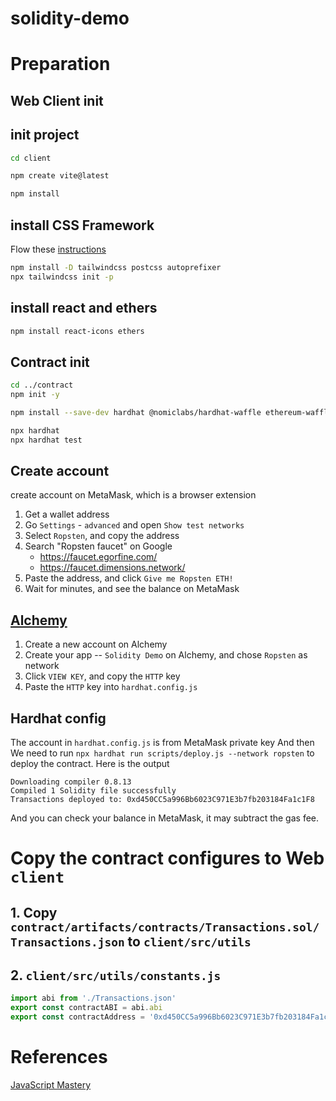 # solidity-demo


# Preparation
## Web Client init
## init project
```bash
cd client

npm create vite@latest

npm install

```

## install CSS Framework

Flow these [instructions](https://tailwindcss.com/docs/guides/create-react-app)

```bash
npm install -D tailwindcss postcss autoprefixer
npx tailwindcss init -p

```

## install react and ethers

```bash
npm install react-icons ethers
```



## Contract init

```bash
cd ../contract
npm init -y

npm install --save-dev hardhat @nomiclabs/hardhat-waffle ethereum-waffle chai @nomiclabs/hardhat-ethers ethers

npx hardhat
npx hardhat test

```

## Create account
create account on MetaMask, which is a browser extension

1. Get a wallet address
2. Go `Settings` - `advanced` and open `Show test networks`
3. Select `Ropsten`, and copy the address
4. Search "Ropsten faucet" on Google
   - https://faucet.egorfine.com/
   - https://faucet.dimensions.network/
5. Paste the address, and click `Give me Ropsten ETH!`
6. Wait for minutes, and see the balance on MetaMask

## [Alchemy](https://www.alchemy.com/)

1. Create a new account on Alchemy
2. Create your app -- `Solidity Demo` on Alchemy, and chose `Ropsten` as network
3. Click `VIEW KEY`, and copy the `HTTP` key
4. Paste the `HTTP` key into `hardhat.config.js`

## Hardhat config
The account in `hardhat.config.js` is from MetaMask private key
And then We need to run `npx hardhat run scripts/deploy.js --network ropsten` to deploy the contract.
Here is the output

```
Downloading compiler 0.8.13
Compiled 1 Solidity file successfully
Transactions deployed to: 0xd450CC5a996Bb6023C971E3b7fb203184Fa1c1F8
```

And you can check your balance in MetaMask, it may subtract the gas fee.

# Copy the contract configures to Web `client`

## 1. Copy `contract/artifacts/contracts/Transactions.sol/Transactions.json` to `client/src/utils`
## 2. `client/src/utils/constants.js`
   ```js
   import abi from './Transactions.json'
   export const contractABI = abi.abi
   export const contractAddress = '0xd450CC5a996Bb6023C971E3b7fb203184Fa1c1F8';
   ```


# References
[JavaScript Mastery](https://www.youtube.com/watch?v=Wn_Kb3MR_cU)